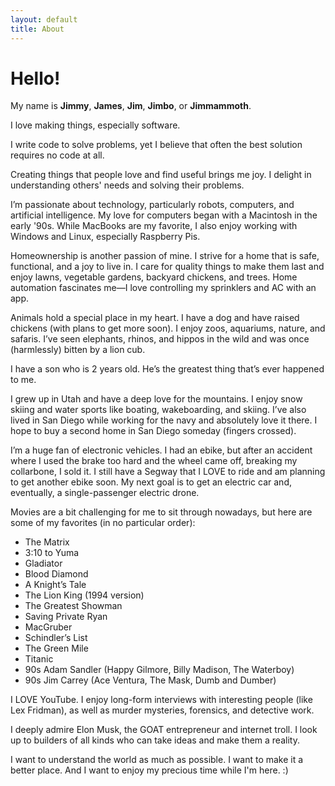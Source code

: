 ```yaml
---
layout: default
title: About
---
```


# Hello! 

My name is **Jimmy**, **James**, **Jim**, **Jimbo**, or **Jimmammoth**. 

I love making things, especially software.

I write code to solve problems, yet I believe that often the best solution requires no code at all.

Creating things that people love and find useful brings me joy. I delight in understanding others' needs and solving their problems.

I’m passionate about technology, particularly robots, computers, and artificial intelligence. My love for computers began with a Macintosh in the early '90s. While MacBooks are my favorite, I also enjoy working with Windows and Linux, especially Raspberry Pis.

Homeownership is another passion of mine. I strive for a home that is safe, functional, and a joy to live in. I care for quality things to make them last and enjoy lawns, vegetable gardens, backyard chickens, and trees. Home automation fascinates me—I love controlling my sprinklers and AC with an app.

Animals hold a special place in my heart. I have a dog and have raised chickens (with plans to get more soon). I enjoy zoos, aquariums, nature, and safaris. I’ve seen elephants, rhinos, and hippos in the wild and was once (harmlessly) bitten by a lion cub.

I have a son who is 2 years old. He’s the greatest thing that’s ever happened to me.

I grew up in Utah and have a deep love for the mountains. I enjoy snow skiing and water sports like boating, wakeboarding, and skiing. I’ve also lived in San Diego while working for the navy and absolutely love it there. I hope to buy a second home in San Diego someday (fingers crossed).

I’m a huge fan of electronic vehicles. I had an ebike, but after an accident where I used the brake too hard and the wheel came off, breaking my collarbone, I sold it. I still have a Segway that I LOVE to ride and am planning to get another ebike soon. My next goal is to get an electric car and, eventually, a single-passenger electric drone.

Movies are a bit challenging for me to sit through nowadays, but here are some of my favorites (in no particular order):

- The Matrix
- 3:10 to Yuma
- Gladiator
- Blood Diamond
- A Knight’s Tale
- The Lion King (1994 version)
- The Greatest Showman
- Saving Private Ryan
- MacGruber
- Schindler’s List
- The Green Mile
- Titanic
- 90s Adam Sandler (Happy Gilmore, Billy Madison, The Waterboy)
- 90s Jim Carrey (Ace Ventura, The Mask, Dumb and Dumber)

I LOVE YouTube. I enjoy long-form interviews with interesting people (like Lex Fridman), as well as murder mysteries, forensics, and detective work.

I deeply admire Elon Musk, the GOAT entrepreneur and internet troll. I look up to builders of all kinds who can take ideas and make them a reality.

I want to understand the world as much as possible. I want to make it a better place. And I want to enjoy my precious time while I'm here. :)